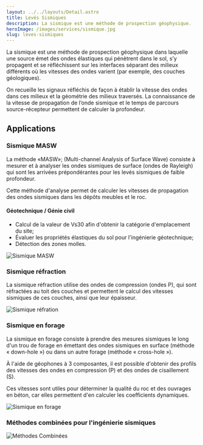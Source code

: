 ```yaml
---
layout: ../../layouts/Detail.astro
title: Levés Sismiques
description: La sismique est une méthode de prospection géophysique.
heroImage: /images/services/sismique.jpg
slug: leves-sismiques
---
```


La sismique est une méthode de prospection géophysique dans laquelle une source
émet des ondes élastiques qui pénètrent dans le sol, s’y propagent et se
réfléchissent sur les interfaces séparant des milieux différents où les
vitesses des ondes varient (par exemple, des couches géologiques).

On recueille les signaux réfléchis de façon à établir la vitesse des ondes dans
ces milieux et la géométrie des milieux traversés. La connaissance de la
vitesse de propagation de l’onde sismique et le temps de parcours
source-récepteur permettent de calculer la profondeur.

## Applications

### Sismique MASW

La méthode «MASW»; (Multi-channel Analysis of Surface Wave) consiste à mesurer
et à analyser les ondes sismiques de surface (ondes de Rayleigh) qui sont les
arrivées prépondérantes pour les levés sismiques de faible profondeur.

Cette méthode d'analyse permet de calculer les vitesses de propagation des
ondes sismiques dans les dépôts meubles et le roc.

#### Géotechnique / Génie civil

- Calcul de la valeur de Vs30 afin d'obtenir la catégorie d'emplacement du site;
- Évaluer les propriétés élastiques du sol pour l'ingénierie géotechnique;
- Détection des zones molles.

![Sismique MASW](/images/services/masw.jpg)

### Sismique réfraction

La sismique réfraction utilise des ondes de compression (ondes P), qui sont
réfractées au toit des couches et permettent le calcul des vitesses sismiques
de ces couches, ainsi que leur épaisseur.

![Sismique réfration](/images/services/refraction.jpg)

### Sismique en forage

La sismique en forage consiste à prendre des mesures sismiques le long d'un
trou de forage en émettant des ondes sismiques en surface
(méthode « down-hole ») ou dans un autre forage (méthode « cross-hole »).

À l'aide de géophones à 3 composantes, il est possible d'obtenir des profils
des vitesses des ondes en compression (P) et des ondes de cisaillement (S).

Ces vitesses sont utiles pour déterminer la qualité du roc et des ouvrages en
béton, car elles permettent d'en calculer les coefficients dynamiques.

![Sismique en forage](/images/services/forage.jpg)

### Méthodes combinées pour l'ingénierie sismiques

![Méthodes Combinées](/images/services/combine.jpg)

